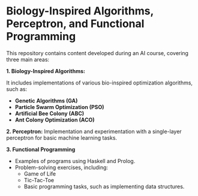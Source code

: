 # Biology-Inspired Algorithms, Perceptron, and Functional Programming

This repository contains content developed during an AI course, covering three main areas:

**1. Biology-Inspired Algorithms:** 

It includes implementations of various bio-inspired optimization algorithms, such as:
  - **Genetic Algorithms (GA)**
  - **Particle Swarm Optimization (PSO)**
  - **Artificial Bee Colony (ABC)**
  - **Ant Colony Optimization (ACO)**

**2. Perceptron:** Implementation and experimentation with a single-layer perceptron for basic machine learning tasks.


**3. Functional Programming**
- Examples of programs using Haskell and Prolog.
- Problem-solving exercises, including:
  - Game of Life
  - Tic-Tac-Toe
  - Basic programming tasks, such as implementing data structures.
